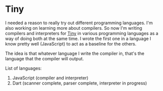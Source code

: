 # Tiny

I needed a reason to really try out different programming languages. I'm also
working on learning more about compilers. So now I'm writing compilers and interpreters
for [Tiny](https://en.wikipedia.org/wiki/Tiny_programming_language) in various
programming languages as a way of doing both at the same time. I wrote the first one in
a language I know pretty well (JavaScript) to act as a baseline for the others.

The idea is that whatever language I write the compiler in, that's the language
that the compiler will output.

List of languages:

  1. JavaScript (compiler and interpreter)
  2. Dart (scanner complete, parser complete, interpreter in progress)
